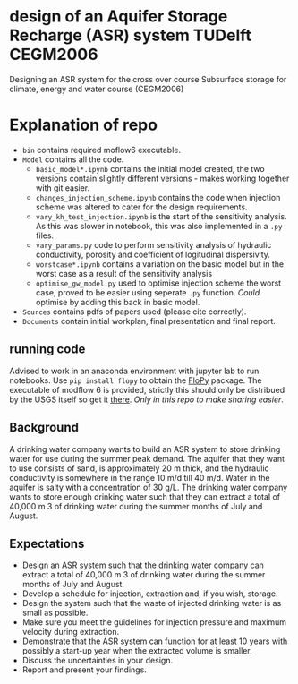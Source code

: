 # design of an Aquifer Storage Recharge (ASR) system TUDelft CEGM2006
Designing an ASR system for the cross over course Subsurface storage for climate, energy and water course (CEGM2006)
# Explanation of repo

- `bin` contains required moflow6 executable.
- `Model` contains all the code.
    - `basic_model*.ipynb` contains the initial model created, the two versions contain slightly different versions - makes working together with git easier.
    - `changes_injection_scheme.ipynb` contains the code when injection scheme was altered to cater for the design requirements.
    - `vary_kh_test_injection.ipynb` is the start of the sensitivity analysis. As this was slower in notebook, this was also implemented in a `.py` files.
    - `vary_params.py` code to perform sensitivity analysis of hydraulic conductivity, porosity and coefficient of logitudinal dispersivity. 
    - `worstcase*.ipynb` contains a variation on the basic model but in the worst case as a result of the sensitivity analysis
    - `optimise_gw_model.py` used to optimise injection scheme the worst case, proved to be easier using seperate `.py` function. _Could_ optimise by adding this back in basic model. 
- `Sources` contains pdfs of papers used (please cite correctly).
- `Documents` contain initial workplan, final presentation and final report.

## running code
Advised to work in an anaconda environment with jupyter lab to run notebooks. 
Use `pip install flopy` to obtain the [FloPy](https://github.com/avaframe/FlowPy) package. 
The executable of modflow 6 is provided, strictly this should only be distribued by the USGS itself so get it [there](https://water.usgs.gov/water-resources/software/MODFLOW-6/). _Only in this repo to make sharing easier_. 



## Background
A drinking water company wants to build an ASR system to store drinking water for use during
the summer peak demand. The aquifer that they want to use consists of sand, is approximately
20 m thick, and the hydraulic conductivity is somewhere in the range 10 m/d till 40 m/d. Water in
the aquifer is salty with a concentration of 30 g/L. The drinking water company wants to store
enough drinking water such that they can extract a total of 40,000 m 3 of drinking water during the
summer months of July and August.
## Expectations
- Design an ASR system such that the drinking water company can extract a total of 40,000 m 3 of
drinking water during the summer months of July and August.
- Develop a schedule for injection, extraction and, if you wish, storage.
- Design the system such that the waste of injected drinking water is as small as possible.
- Make sure you meet the guidelines for injection pressure and maximum velocity during
extraction.
- Demonstrate that the ASR system can function for at least 10 years with possibly a start-up year
when the extracted volume is smaller.
- Discuss the uncertainties in your design.
- Report and present your findings.

